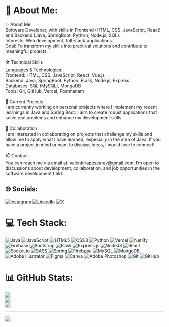 # 💫 About Me:
✨ About Me<br>Software Developer, with skills in Frontend (HTML, CSS, JavaScript, React) and Backend (Java, SpringBoot, Python, Node.js, SQL).<br>Interests: Web development, full-stack applications.<br>Goal: To transform my skills into practical solutions and contribute to meaningful projects.<br><br>🛠️ Technical Skills<br>Languages & Technologies:<br>Frontend: HTML, CSS, JavaScript, React, Vue.js<br>Backend: Java, SpringBoot, Python, Flask, Node.js, Express<br>Databases: SQL (MySQL), MongoDB<br>Tools: Git, GitHub, Vercel, Postmanam <br><br>🌱 Current Projects<br>I am currently working on personal projects where I implement my recent learnings in Java and Spring Boot. I aim to create robust applications that solve real problems and enhance my development skills.<br><br>🤝 Collaboration<br>I am interested in collaborating on projects that challenge my skills and allow me to apply what I have learned, especially in the area of Java. If you have a project in mind or want to discuss ideas, I would love to connect!<br><br>📫 Contact<br>You can reach me via email at: valentinapescarav@gmail.com. I’m open to discussions about development, collaboration, and job opportunities in the software development field.<br>


## 🌐 Socials:
[![Instagram](https://img.shields.io/badge/Instagram-%23E4405F.svg?logo=Instagram&logoColor=white)](https://instagram.com/valentinapescarav) [![LinkedIn](https://img.shields.io/badge/LinkedIn-%230077B5.svg?logo=linkedin&logoColor=white)](https://linkedin.com/in/avalentinavargas) [![X](https://img.shields.io/badge/X-black.svg?logo=X&logoColor=white)](https://x.com/devvalentech) 

# 💻 Tech Stack:
![Java](https://img.shields.io/badge/java-%23ED8B00.svg?style=for-the-badge&logo=openjdk&logoColor=white) ![JavaScript](https://img.shields.io/badge/javascript-%23323330.svg?style=for-the-badge&logo=javascript&logoColor=%23F7DF1E) ![HTML5](https://img.shields.io/badge/html5-%23E34F26.svg?style=for-the-badge&logo=html5&logoColor=white) ![CSS3](https://img.shields.io/badge/css3-%231572B6.svg?style=for-the-badge&logo=css3&logoColor=white) ![Python](https://img.shields.io/badge/python-3670A0?style=for-the-badge&logo=python&logoColor=ffdd54) ![Vercel](https://img.shields.io/badge/vercel-%23000000.svg?style=for-the-badge&logo=vercel&logoColor=white) ![Netlify](https://img.shields.io/badge/netlify-%23000000.svg?style=for-the-badge&logo=netlify&logoColor=#00C7B7) ![Firebase](https://img.shields.io/badge/firebase-%23039BE5.svg?style=for-the-badge&logo=firebase) ![Bootstrap](https://img.shields.io/badge/bootstrap-%238511FA.svg?style=for-the-badge&logo=bootstrap&logoColor=white) ![Flask](https://img.shields.io/badge/flask-%23000.svg?style=for-the-badge&logo=flask&logoColor=white) ![Express.js](https://img.shields.io/badge/express.js-%23404d59.svg?style=for-the-badge&logo=express&logoColor=%2361DAFB) ![NodeJS](https://img.shields.io/badge/node.js-6DA55F?style=for-the-badge&logo=node.js&logoColor=white) ![React](https://img.shields.io/badge/react-%2320232a.svg?style=for-the-badge&logo=react&logoColor=%2361DAFB) ![Socket.io](https://img.shields.io/badge/Socket.io-black?style=for-the-badge&logo=socket.io&badgeColor=010101) ![SASS](https://img.shields.io/badge/SASS-hotpink.svg?style=for-the-badge&logo=SASS&logoColor=white) ![Spring](https://img.shields.io/badge/spring-%236DB33F.svg?style=for-the-badge&logo=spring&logoColor=white) ![Firebase](https://img.shields.io/badge/firebase-a08021?style=for-the-badge&logo=firebase&logoColor=ffcd34) ![MySQL](https://img.shields.io/badge/mysql-4479A1.svg?style=for-the-badge&logo=mysql&logoColor=white) ![MongoDB](https://img.shields.io/badge/MongoDB-%234ea94b.svg?style=for-the-badge&logo=mongodb&logoColor=white) ![Adobe Illustrator](https://img.shields.io/badge/adobe%20illustrator-%23FF9A00.svg?style=for-the-badge&logo=adobe%20illustrator&logoColor=white) ![Figma](https://img.shields.io/badge/figma-%23F24E1E.svg?style=for-the-badge&logo=figma&logoColor=white) ![Canva](https://img.shields.io/badge/Canva-%2300C4CC.svg?style=for-the-badge&logo=Canva&logoColor=white) ![Adobe Photoshop](https://img.shields.io/badge/adobe%20photoshop-%2331A8FF.svg?style=for-the-badge&logo=adobe%20photoshop&logoColor=white) ![Git](https://img.shields.io/badge/git-%23F05033.svg?style=for-the-badge&logo=git&logoColor=white) ![GitHub](https://img.shields.io/badge/github-%23121011.svg?style=for-the-badge&logo=github&logoColor=white)
# 📊 GitHub Stats:
![](https://github-readme-stats.vercel.app/api?username=valentinavargasp&theme=dracula&hide_border=true&include_all_commits=false&count_private=false)<br/>
![](https://github-readme-streak-stats.herokuapp.com/?user=valentinavargasp&theme=dracula&hide_border=true)<br/>
![](https://github-readme-stats.vercel.app/api/top-langs/?username=valentinavargasp&theme=dracula&hide_border=true&include_all_commits=false&count_private=false&layout=compact)

---
[![](https://visitcount.itsvg.in/api?id=valentinavargasp&icon=2&color=0)](https://visitcount.itsvg.in)

